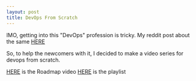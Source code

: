 ```yaml
---
layout: post
title: DevOps From Scratch
---
```


IMO, getting into this "DevOps" profession is tricky. My reddit post about the same [HERE](https://www.reddit.com/r/devops/comments/hne5q0/getting_into_devops_as_a_beginner_is_tricky_my_50/)

So, to help the newcomers with it, I decided to make a video series for devops from scratch. 

[HERE](https://www.youtube.com/watch?v=adccZNseZm8) is the Roadmap video
[HERE](https://www.youtube.com/playlist?list=PLxYCgfC5WpnsAg5LddfjlidAHJNqRUN14) is the playlist

